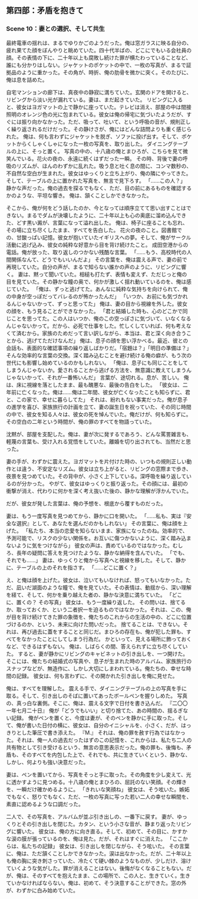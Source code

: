 ## 第四部：矛盾を抱きて
### Scene 10：妻との選択、そして共生

最終電車の揺れは、まるでゆりかごのようだった。俺は窓ガラスに映る自分の、疲れ果てた顔をぼんやりと眺めていた。四十代半ばの、どこにでもいる会社員の顔。その表情の下に、二十年以上も腐敗し続けた罪が横たわっていることなど、誰にも分かりはしない。ジャケットのポケットの中で、一枚の写真が、まるで証拠品のように重かった。その角が、時折、俺の肋骨を微かに突く。そのたびに、俺は息を詰めた。

自宅マンションの廊下は、真夜中の静寂に満ちていた。玄関のドアを開けると、リビングから淡い光が漏れている。妻は、まだ起きていた。
リビングに入ると、彼女はヨガマットの上で静かに座っていた。テレビは消え、部屋の中は間接照明のオレンジ色の光に包まれている。彼女は俺の帰宅に気づいたようだが、すぐには振り向かなかった。ただ、吸って、吐いて、という呼吸の音が、規則正しく繰り返されるだけだった。その静けさが、俺にはどんな詰問よりも重く感じられた。
俺は、何も言わずにジャケットを脱ぎ、ソファに投げ出す。そして、ポケットからくしゃくしゃになった一枚の写真を、取り出した。
ダイニングテーブルの上に、そっと置く。
写真の中の、十八歳の俺とまひろが、こちらを見て微笑んでいる。花火の夜の、永遠に続くはずだった一瞬。
その時、背後で妻の呼吸のリズムが、ほんのわずかに乱れた。吸う息と吐く息の間に、コンマ数秒の、不自然な空白が生まれた。彼女はゆっくりと立ち上がり、俺の隣にやってきた。そして、テーブルの上に置かれた写真を、無言で見下ろす。
「……この人？」
静かな声だった。俺の過去を探るでもなく、ただ、目の前にあるものを確認するかのような、平坦な響き。
俺は、頷くことしかできなかった。

そこから、俺が何をどう話したのか、今となっては順序立てて思い出すことはできない。まるでダムが決壊したように、二十年以上も心の奥底に溜め込んできた、どす黒い澱が、言葉になって溢れ出した。
俺は、椅子に座ることも忘れ、その場に立ち尽くしたまま、すべてを告白した。
花火の夜のこと。図書館での、甘酸っぱい記憶。彼女が抱いていたイギリスへの夢。そして、俺がサークル活動に逃げ込み、彼女の純粋な好意から目を背け続けたこと。
成田空港からの電話。俺が放った、取り返しのつかない残酷な言葉。
「……もう、高校時代の人間関係なんて、どうでもいいんだよ」
その言葉を、俺は震える声で、妻の前で再現していた。自分の声が、まるで知らない誰かの声のように、リビングに響く。
妻は、黙って聞いていた。相槌も打たず、表情も変えず、ただじっと俺の目を見ていた。その静かな瞳の奥で、何かが激しく揺れ動いているのを、俺は感じていた。
「俺は、ずっと逃げてた。あんなに純粋な気持ちを向けられて、俺の中身が空っぽだってバレるのが怖かったんだ」
「いつか、お前にも気づかれるんじゃないかって、ずっと思ってた」
俺は、妻の目から視線を外した。彼女の顔を、もう見ることができなかった。
「君と結婚した時も、心のどこかで同じことを思ってた。この人はいつか、俺のこの空っぽさに気づいて、いなくなるんじゃないかって。だから、必死で仕事をした。忙しくしていれば、何も考えなくて済むから。家族のためだって言い訳しながら、本当は、君と深く向き合うことから、逃げてただけなんだ」
俺は、息子の顔を思い浮かべる。最近、彼との会話も、表面的な確認事項の繰り返しばかりだ。「宿題は？」「明日の準備は？」そんな効率的な言葉の交換。深く踏み込むことを避け続ける俺の癖が、もう次の世代にも影響し始めているのかもしれない。
「俺は、息子にも同じことをしてしまうんじゃないか。愛されることから逃げる方法を、無意識に教えてしまうんじゃないかって、それが一番怖いんだ」
言葉が、途切れる。息が、苦しい。
俺は、床に視線を落としたまま、最も醜悪な、最後の告白をした。
「彼女は、二年前に亡くなった。俺は……俺は二年間、彼女が亡くなったことも知らずに、君と、この家で、幸せに暮らしてた」
それは、紛れもない事実だった。俺が息子の進学を喜び、家族旅行の計画を立て、妻の誕生日を祝っていた、その同じ時間の中で、彼女を知る人々は、彼女の死を悼んでいた。俺だけが、何も知らずに。その空白の二年という時間が、俺の罪のすべてを物語っていた。

沈黙が、部屋を支配した。俺は、妻が次に発するであろう、どんな罵詈雑言も、軽蔑の言葉も、受け入れる覚悟をしていた。離婚を切り出されても、当然だと思った。

妻の手が、わずかに震えた。ヨガマットを片付けた時の、いつもの規則正しい動作とは違う、不安定なリズム。彼女は立ち上がると、リビングの窓際まで歩き、夜景を見つめていた。その背中が、小さく上下している。深呼吸を繰り返しているのが分かった。
やがて、彼女はゆっくりと振り返った。その顔には、最初の衝撃が消え、代わりに何かを深く考え抜いた後の、静かな理解が浮かんでいた。

だが、彼女が発した言葉は、俺の予想を、根底から覆すものだった。

妻は、もう一度写真を見つめてから、静かに口を開いた。
「……私も、実は『安全な選択』として、あなたを選んだのかもしれない」
その言葉に、俺は顔を上げた。
「私たち、本当の恋愛を知らないまま、家族になったのね。効率的で、予測可能で、リスクの少ない関係を。お互いに傷つかないように、深く踏み込まないように気をつけながら」
彼女の声は、責めているのではなかった。むしろ、長年の疑問に答えを見つけたような、静かな納得を含んでいた。
「でも、それでも……」
妻は、ゆっくりと俺から写真へと視線を移した。そして、静かに、テーブルの上のそれを指さす。
「……どこに置く？」

え、と俺は顔を上げた。彼女は、泣いてもいなければ、怒ってもいなかった。ただ、凪いだ湖面のような瞳で、俺を見ていた。その表情は、動揺から、深い理解を経て、そして、何かを乗り越えた者の、静かな決意に満ちていた。
「どこに、置くの？ その写真」
彼女は、もう一度繰り返した。
その問いは、捨てるか、取っておくか、という二者択一を迫るものではなかった。それは、この、俺が目を背け続けてきた罪の象徴を、俺たちのこれからの生活の中の、どこに位置づけるのか、という、未来に向けた問いだった。
捨てることは、できない。それは、再び過去に蓋をすることと同じだ。まひろの存在も、俺が犯した罪も、すべてをなかったことにしてしまう行為だ。
かといって、見える場所に飾っておくなど、できるはずもない。
俺は、しばらくの間、答えられずに立ち尽くしていた。
すると、妻が静かにリビングのキャビネットの引き出しを、一つ開けた。そこには、俺たちの結婚式の写真や、息子が生まれた時のアルバム、家族旅行のスナップなどが、無造作に、しかし大切にしまわれている。俺たちの、幸せな時間の記録。
彼女は、何も言わずに、その開かれた引き出しを俺に見せた。

俺は、すべてを理解した。
震える手で、ダイニングテーブルの上の写真を手に取る。そして、引き出しのそばに置いてあったボールペンを握りしめた。
写真の、真っ白な裏側。そこに、俺は、震える文字で日付を書き込んだ。
『二〇〇一年七月二十日』
俺が「どうでもいい」と切り捨てた、あの時間の、揺るぎない記録。
俺がペンを置くと、今度は妻が、そのペンを静かに手に取った。そして、俺が書いた日付の横に、彼女は、自分のイニシャルを、小さく、だが、はっきりとした筆圧で書き添えた。
『M.』
それは、俺の罪を赦す行為ではなかった。それは、俺一人の過去だったはずのこの記憶を、これからは、私たち二人の共有物として引き受けるという、無言の意思表示だった。俺の罪も、後悔も、矛盾も、そのすべてを内包した上で、それでも、共に生きていくという、静かな、しかし、何よりも強い決意だった。

妻は、ペンを置いてから、写真をそっと手に取った。その角度を少し変えて、光に透かすように見つめる。十八歳の俺とまひろの、屈託のない笑顔。その輝きを、一瞬だけ確かめるように。
「きれいな笑顔ね」
彼女は、そう呟いた。嫉妬でもなく、怒りでもなく、ただ、一枚の写真に写った若い二人の幸せな瞬間を、素直に認めるような口調だった。

二人で、その写真を、アルバムが並ぶ引き出しの、一番下に戻す。
妻が、ゆっくりとその引き出しを閉じた。カタン、という小さな音が、静まり返ったリビングに響いた。
彼女は、俺の方に向き直る。そして、初めて、その目に、かすかな涙の膜が張っているのを、俺は見た。だが、それはすぐに消えた。
「ここからは、私たちの記録」
彼女は、引き出しを閉じながら、そう呟いた。
その言葉に、俺は、ただ頷くことしかできなかった。涙は出なかった。だが、二十年以上も俺の胸に突き刺さっていた、冷たくて硬い棘のようなものが、少しだけ、溶けていくような気がした。罪が消えることはない。後悔がなくなることもない。だが、俺は、そのすべてを抱えたまま、この場所で、この人と、生きていく。生きていかなければならない。俺は、初めて、そう決意することができた。窓の外が、わずかに白み始めていた。